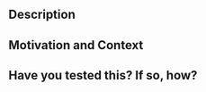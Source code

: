 <!--- This template is optional. Please use it as a starting point to help guide PRs -->

<!--- Provide a general summary of your changes in the Title above -->

## Description
<!--- Describe your changes -->

## Motivation and Context
<!--- Why is this change required? What problem does it solve? -->
<!--- If it fixes an open issue, please link to the issue here. -->

## Have you tested this? If so, how?
<!--- Valid responses are "I have included unit tests." or --> 
<!--- "I ran my jobs with this code and it works for me." -->

<!---
for more information on how to submit valuable contributions,
see https://opensource.guide/how-to-contribute/#how-to-submit-a-contribution
-->
